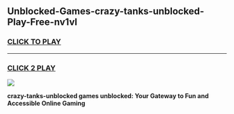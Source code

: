
## Unblocked-Games-crazy-tanks-unblocked-Play-Free-nv1vl
<h3>
<a href="https://premium76.site?title=crazy-tanks-unblocked&ref=23A">CLICK TO PLAY</a></h3>
<hr>

<h3>
<a href="https://premium76.site?title=crazy-tanks-unblocked&ref=23A">CLICK 2 PLAY</a>
  
</h3>

<a href="https://premium76.site?title=crazy-tanks-unblocked&ref=23A"><img src="https://clearcache.store/games.png"></a>


**crazy-tanks-unblocked games unblocked: Your Gateway to Fun and Accessible Online Gaming**
